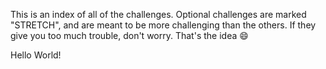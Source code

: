 This is an index of all of the challenges. Optional challenges are marked "STRETCH", and are meant to be more challenging than the others. If they give you too much trouble, don't worry. That's the idea :smile:

Hello World!
